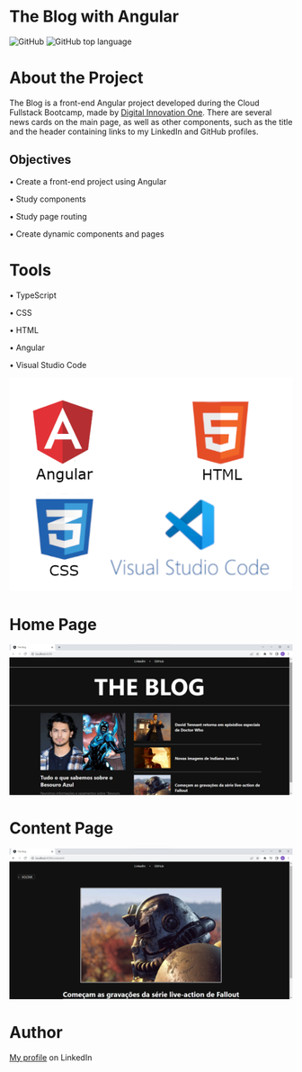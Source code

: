 # The Blog with Angular
![GitHub](https://img.shields.io/github/license/GabrielFerreiraDoPrado/TheBlog-angular) ![GitHub top language](https://img.shields.io/github/languages/top/GabrielFerreiraDoPrado/TheBlog-angular)

# About the Project

The Blog is a front-end Angular project developed during the Cloud Fullstack Bootcamp, made by [Digital Innovation One](https://www.dio.me/). There are several news cards on the main page, as well as other components, such as the title and the header containing links to my LinkedIn and GitHub profiles.

## Objectives
 
• Create a front-end project using Angular

• Study components

• Study page routing

• Create dynamic components and pages


# Tools

• TypeScript

• CSS

• HTML

• Angular

• Visual Studio Code


<span>![Tools](https://github.com/GabrielFerreiraDoPrado/assets/blob/main/TheBlog-angular/tools.png)</span>

# Home Page

![Home](https://github.com/GabrielFerreiraDoPrado/assets/blob/main//TheBlog-angular/FrontPage.png)

# Content Page

![Content](https://github.com/GabrielFerreiraDoPrado/assets/blob/main//TheBlog-angular/ContentPage.png)

# Author

[My profile](https://www.linkedin.com/in/gabriel-ferreira-do-prado/) on LinkedIn
